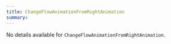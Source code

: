 ```yaml
---
title: ChangeFlowAnimationFromRightAnimation
summary:
---
```


No details available for `ChangeFlowAnimationFromRightAnimation`.
